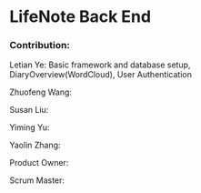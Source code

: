 # LifeNote Back End

### Contribution:

Letian Ye: Basic framework and database setup, DiaryOverview(WordCloud), User Authentication

Zhuofeng Wang: 

Susan Liu: 

Yiming Yu: 

Yaolin Zhang: 

Product Owner: 

Scrum Master: 

